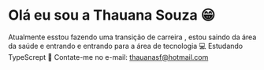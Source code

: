 # Olá eu sou a Thauana Souza 😁
Atualmente esstou  fazendo uma transição de carreira , estou saindo da área da saúde e entrando e entrando para a área de tecnologia 💻
Estudando  TypeScrept  🧠
Contate-me no e-mail: thauanasf@hotmail.com 

